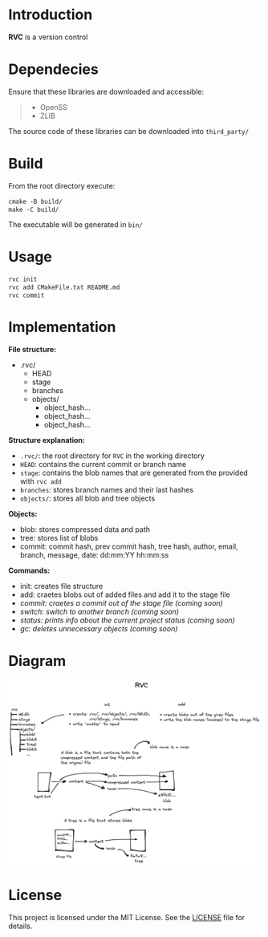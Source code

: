 # Introduction

**RVC** is a version control

# Dependecies

Ensure that these libraries are downloaded and accessible:

> * OpenSS
> * ZLIB

The source code of these libraries can be downloaded into `third_party/`

# Build

From the root directory execute:

```
cmake -B build/
make -C build/
```

The executable will be generated in `bin/`

# Usage

```
rvc init
rvc add CMakeFile.txt README.md
rvc commit
```

# Implementation

**File structure:**
* .rvc/
	* HEAD
	* stage
	* branches
	* objects/
		* object_hash...
		* object_hash...
		* object_hash...

**Structure explanation:**
* `.rvc/`: the root directory for `RVC` in the working directory
* `HEAD`: contains the current commit or branch name
* `stage`: contains the blob names that are generated from the provided with `rvc add`
* `branches`: stores branch names and their last hashes
* `objects/`: stores all blob and tree objects

**Objects:**
* blob: stores compressed data and path
* tree: stores list of blobs
* commit: commit hash, prev commit hash, tree hash, author, email, branch, message, date: dd:mm:YY hh:mm:ss

**Commands:**
* init: creates file structure
* add: craetes blobs out of added files and add it to the stage file</br>
* *commit: craetes a commit out of the stage file (coming soon)*
* *switch: switch to another branch (coming soon)*
* *status: prints info about the current project status (coming soon)*
* *gc: deletes unnecessary objects (coming soon)*

# Diagram

![commands](docs/commands.png)

# License

This project is licensed under the MIT License. See the [LICENSE](LICENSE) file for details.
